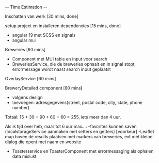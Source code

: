 -- Time Estimation --

Inschatten van werk [30 mins, done]

setup project en installeren dependencies [15 mins, done]
- angular 19 met SCSS en signals
- angular mui

Breweries [90 mins]
- Component met MUI table en input voor search
- BreweriesService, die de breweries ophaalt en in signal stopt, errormessage wordt naast search input geplaatst

OverlayService [60 mins]

BreweryDetailed component [60 mins]
- volgens design
- toevoegen:   adresgegevens(street, postal code, city, state, phone number)

Totaal: 15 + 30 + 90 + 60 + 60 = 255, iets meer dan 4 uur.

Als ik tijd over heb, maar tot 6 uur max…:
-favorites kunnen saven (localstorageService aanmaken met setters en getters) [voorkeur]
-Leaflet map boven de results plaatsen met markers van breweries, evt met kleine dialog die opent met naam en website
- Toasterservice en ToasterComponent met errormessaging als ophalen data mislukt